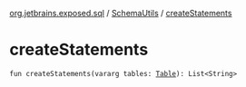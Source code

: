 [org.jetbrains.exposed.sql](../index.md) / [SchemaUtils](index.md) / [createStatements](.)

# createStatements

`fun createStatements(vararg tables: `[`Table`](../-table/index.md)`): List<String>`
